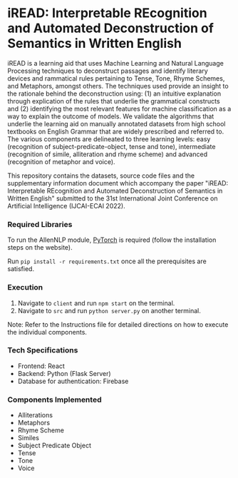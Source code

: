 # iREAD: Interpretable REcognition and Automated Deconstruction of Semantics in Written English

iREAD is a learning aid that uses Machine Learning and Natural Language Processing techniques to deconstruct passages and identify literary devices and rammatical rules pertaining to Tense, Tone, Rhyme Schemes, and Metaphors, amongst others. The techniques used provide an insight to the rationale behind the deconstruction using: (1) an intuitive explanation through explication of the rules that underlie the grammatical constructs and (2) identifying the most relevant features for machine classification as a way to explain the outcome of models. We validate the algorithms that underlie the learning aid on manually annotated datasets from high school textbooks on English Grammar that are widely prescribed and referred to. The various components are delineated to three learning levels: easy (recognition of subject-predicate-object, tense and tone), intermediate (recognition of simile, alliteration and rhyme scheme) and advanced (recognition of metaphor and voice).

This repository contains the datasets, source code files and the supplementary information document which accompany the paper "iREAD: Interpretable REcognition and Automated Deconstruction of Semantics in Written English" submitted to the 31st International Joint Conference on Artificial Intelligence (IJCAI-ECAI 2022).

### Required Libraries
To run the AllenNLP module, [PyTorch](https://pytorch.org/) is required (follow the installation steps on the website).

Run ```pip install -r requirements.txt``` once all the prerequisites are satisfied.

### Execution
1. Navigate to ```client``` and run ```npm start``` on the terminal.
2. Navigate to ```src``` and run ```python server.py``` on another terminal.

Note: Refer to the Instructions file for detailed directions on how to execute the individual components.

### Tech Specifications
- Frontend: React
- Backend: Python (Flask Server)
- Database for authentication: Firebase

### Components Implemented
- Alliterations
- Metaphors
- Rhyme Scheme
- Similes
- Subject Predicate Object
- Tense
- Tone
- Voice
